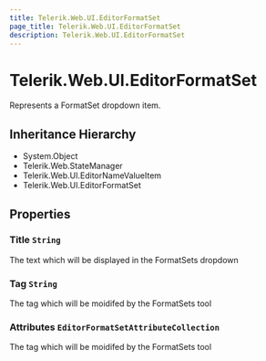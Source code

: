 ```yaml
---
title: Telerik.Web.UI.EditorFormatSet
page_title: Telerik.Web.UI.EditorFormatSet
description: Telerik.Web.UI.EditorFormatSet
---
```


# Telerik.Web.UI.EditorFormatSet

Represents a FormatSet dropdown item.

## Inheritance Hierarchy

* System.Object
* Telerik.Web.StateManager
* Telerik.Web.UI.EditorNameValueItem
* Telerik.Web.UI.EditorFormatSet

## Properties

###  Title `String`

The text which will be displayed in the FormatSets dropdown

###  Tag `String`

The tag which will be moidifed by the FormatSets tool

###  Attributes `EditorFormatSetAttributeCollection`

The tag which will be moidifed by the FormatSets tool

